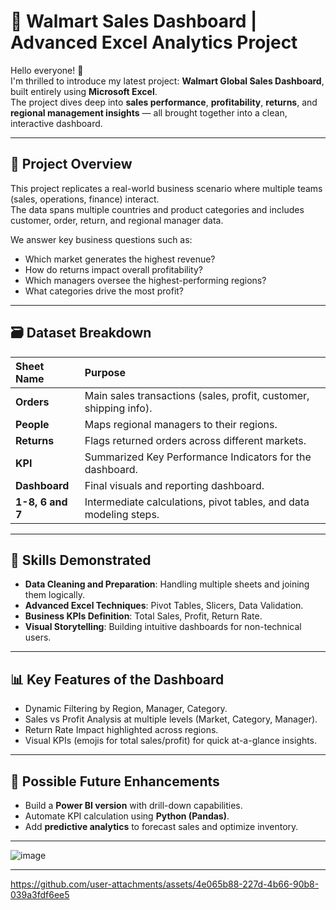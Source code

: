 # 🚀 Walmart Sales Dashboard | Advanced Excel Analytics Project

Hello everyone! 👋  
I'm thrilled to introduce my latest project: **Walmart Global Sales Dashboard**, built entirely using **Microsoft Excel**.  
The project dives deep into **sales performance**, **profitability**, **returns**, and **regional management insights** — all brought together into a clean, interactive dashboard.

---

## 📂 Project Overview

This project replicates a real-world business scenario where multiple teams (sales, operations, finance) interact.  
The data spans multiple countries and product categories and includes customer, order, return, and regional manager data.

We answer key business questions such as:
- Which market generates the highest revenue?
- How do returns impact overall profitability?
- Which managers oversee the highest-performing regions?
- What categories drive the most profit?

---

## 🗃 Dataset Breakdown

| Sheet Name | Purpose |
|:-----------|:--------|
| **Orders** | Main sales transactions (sales, profit, customer, shipping info). |
| **People** | Maps regional managers to their regions. |
| **Returns** | Flags returned orders across different markets. |
| **KPI** | Summarized Key Performance Indicators for the dashboard. |
| **Dashboard** | Final visuals and reporting dashboard. |
| **1-8, 6 and 7** | Intermediate calculations, pivot tables, and data modeling steps. |

---

## 🧠 Skills Demonstrated

- **Data Cleaning and Preparation**: Handling multiple sheets and joining them logically.
- **Advanced Excel Techniques**: Pivot Tables, Slicers, Data Validation.
- **Business KPIs Definition**: Total Sales, Profit, Return Rate.
- **Visual Storytelling**: Building intuitive dashboards for non-technical users.

---

## 📊 Key Features of the Dashboard

- Dynamic Filtering by Region, Manager, Category.
- Sales vs Profit Analysis at multiple levels (Market, Category, Manager).
- Return Rate Impact highlighted across regions.
- Visual KPIs (emojis for total sales/profit) for quick at-a-glance insights.

---

## 🚧 Possible Future Enhancements

- Build a **Power BI version** with drill-down capabilities.
- Automate KPI calculation using **Python (Pandas)**.
- Add **predictive analytics** to forecast sales and optimize inventory.


---

![image](https://github.com/user-attachments/assets/beea8b56-de60-4cd5-9b82-19a3f07d76d0)

---

https://github.com/user-attachments/assets/4e065b88-227d-4b66-90b8-039a3fdf6ee5


